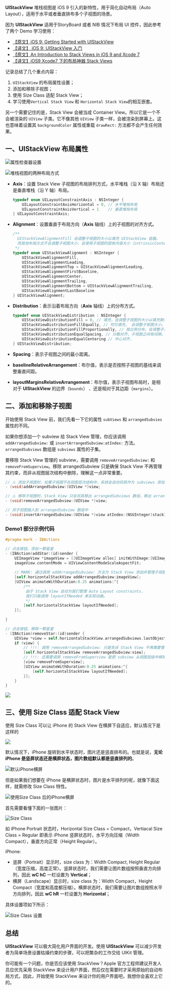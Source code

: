 **UIStackView** 堆栈视图是 iOS 9 引入的新特性，用于简化自动布局（Auto Layout），适用于水平或者垂直排布多个子视图的场景。

因为 **UIStackView** 适用于StoryBoard 或者 NIB 情况下布局 UI 控件，因此参考了两个 Demo 学习使用： 


* [【原文】iOS 9: Getting Started with UIStackView](https://code.tutsplus.com/tutorials/ios-9-getting-started-with-uistackview--cms-24193)
* [【译文】 iOS 9: UIStackView 入门](http://www.cocoachina.com/ios/20150623/12233.html)
* [【原文】An Introduction to Stack Views in iOS 9 and Xcode 7](https://www.appcoda.com/stack-views-intro/)
* [【译文】iOS9 Xcode7 下的布局神器 Stack Views](https://www.jianshu.com/p/e81c9fb0bcd3)



记录总结了几个重点内容：

1. `UIStackView` 的布局属性设置；
2. 添加和移除子视图；
3. 使用 Size Class 适配 Stack View；
4. 学习使用`Vertical Stack View` 和 `Horizontal Stack View`的相互嵌套。

另一个需要记住的是，Stack View 会被当成 Container View。所以它是一个不会被渲染的 `UIView` 子类。它不像其他 `UIView` 子类一样，会被渲染到屏幕上。这也意味着设置其 `backgroundColor` 属性或重载 `drawRect:` 方法都不会产生任何效果。

## 一、UIStackView 布局属性
![属性检查器设置](http://upload-images.jianshu.io/upload_images/2648731-47dc95ea5f00d861.png?imageMogr2/auto-orient/strip%7CimageView2/2/w/1240)

![堆栈视图的两种布局方式](https://upload-images.jianshu.io/upload_images/2648731-2e8d9f6a2e99a605.JPG?imageMogr2/auto-orient/strip%7CimageView2/2/w/1240)



* **Axis**：设置 Stack View 子视图的布局排列方式，水平堆栈（沿 X 轴）布局还是垂直堆栈（沿 Y 轴）布局。

  ```objective-c
  typedef enum UILayoutConstraintAxis : NSInteger {
      UILayoutConstraintAxisHorizontal = 0, // 水平堆栈布局
      UILayoutConstraintAxisVertical = 1    // 垂直堆栈布局
  } UILayoutConstraintAxis;
  ```

* **Alignment**：设置垂直于布局方向（**Axis** 轴线）上的子视图的对齐方式。

  ```objective-c
  /** 
    UIStackViewAlignmentFill 会调整子视图的大小以填充 UIStackView 容器。
    而其他布局方式不会调整子视图大小，会使用子视图的固有内容大小（intrinsicContentSize）来布局子视图。
   */
  typedef enum UIStackViewAlignment : NSInteger {
      UIStackViewAlignmentFill,
      UIStackViewAlignmentLeading,
      UIStackViewAlignmentTop = UIStackViewAlignmentLeading,
      UIStackViewAlignmentFirstBaseline,
      UIStackViewAlignmentCenter,
      UIStackViewAlignmentTrailing,
      UIStackViewAlignmentBottom = UIStackViewAlignmentTrailing,
      UIStackViewAlignmentLastBaseline
  } UIStackViewAlignment;
  ```

* **Distribution**：表示沿着布局方向（**Axis** 轴线）上的分布方式。

  ```objective-c
  typedef enum UIStackViewDistribution : NSInteger {
      UIStackViewDistributionFill = 0, // 填充，会调整子视图的大小以填充剩余空间。放大或缩小子视图时会使用子视图的压缩（compression resistance priority）、放大（hugging priority）优先级。
      UIStackViewDistributionFillEqually, // 均匀填充， 会调整子视图大小。
      UIStackViewDistributionFillProportionally, // 按比例分布，会调整子视图大小。
      UIStackViewDistributionEqualSpacing, // 分散对齐，子视图之间有间隙。
      UIStackViewDistributionEqualCentering // 中心对齐，
  } UIStackViewDistribution;
  ```

* **Spacing**：表示子视图之间的最小距离。

* **baselineRelativeArrangement**：布尔值，表示是否按照子视图的基线来调整垂直间距。

* **layoutMarginsRelativeArrangement**：布尔值，表示子视图布局时，是相对于 **UIStackView** 的边界（`bounds`） 、还是相对于其边距（`margins`）。



## 二、添加和移除子视图

开始使用 Stack View 前，我们先看一下它的属性 `subViews` 和 `arrangedSubvies` 属性的不同。

如果你想添加一个 subview 给 Stack View 管理，你应该调用 `addArrangedSubview:` 或 `insertArrangedSubview:atIndex:` 方法。`arrangedSubviews` 数组是 `subviews` 属性的子集。

要移除 Stack View 管理的 subview，需要调用 `removeArrangedSubview:` 和 `removeFromSuperview`。移除 arrangedSubview 只是确保 Stack View 不再管理其约束，而非从视图层次结构中删除，理解这一点非常重要。

```objective-c
// ⚠️ 添加子视图时，如果子视图不在视图层次结构中，系统会自动将其作为 subviews 添加。
- (void)addArrangedSubview:(UIView *)view;

// ⚠️ 移除子视图时，Stack View 只会将其移出 arrangedSubviews 数组，移出 arrangedSubview 只是确保Stack View 不再管理其约束，而非从视图层次中删除。
- (void)removeArrangedSubview:(UIView *)view;

// 将子视图插入到 arrangedSubview 数组中
- (void)insertArrangedSubview:(UIView *)view atIndex:(NSUInteger)stackIndex;
```

### Demo1 部分示例代码

```objective-c
#pragma mark - IBActions

// 点击按钮，添加一颗星星
- (IBAction)addStar:(id)sender {
    UIImageView *imageView = [[UIImageView alloc] initWithImage:[UIImage imageNamed:@"star"]];
    imageView.contentMode = UIViewContentModeScaleAspectFit;
    
    // MARK: 通过调用 addArrangedSubview: 方法为 Stack View 添加并管理子视图
    [self.horizontalStackView addArrangedSubview:imageView];
    [UIView animateWithDuration:0.25 animations:^{
        /**
         由于 Stack View 自动为我们管理 Auto Layout constraints，
         我们只能调用 layoutIfNeeded 来实现动画。
         */
        [self.horizontalStackView layoutIfNeeded];
    }];
    
}

// 点击按钮，移除一颗星星
- (IBAction)removeStar:(id)sender {
    UIView *view = self.horizontalStackView.arrangedSubviews.lastObject;
    if (view) {
        // !!!: 调用 removeArrangedSubview: 只是告诉 Stack View 不再需要管理 subview 的约束。而 subview 会一直保持在视图层级结构中直到调用 removeFromSuperview 把它移除。
        [self.horizontalStackView removeArrangedSubview:view];
        // !!!: 还需要调用 removeFromSuperview 是把 subview 从视图层级中移除
        [view removeFromSuperview];
        [UIView animateWithDuration:0.25 animations:^{
            [self.horizontalStackView layoutIfNeeded];
        }];
    }
}
```


![](http://upload-images.jianshu.io/upload_images/2648731-495260d9a8121237.gif?imageMogr2/auto-orient/strip%7CimageView2/2/w/620)


## 三、使用 Size Class 适配 Stack View

使用 Size Class 可以让 iPhone 的 Stack View 在横屏下自适应，默认情况下是这样的

![](http://upload-images.jianshu.io/upload_images/2648731-7697a14edc11f33e.png?imageMogr2/auto-orient/strip%7CimageView2/2/w/620)



默认情况下，iPhone 旋转到水平状态时，图片还是竖直排布的。也就是说，**无论 iPhone 是竖屏状态还是横屏状态，图片数组默认都是竖直排列的**。

![默认iPhone横屏](http://upload-images.jianshu.io/upload_images/2648731-45d809504a737e0e.png?imageMogr2/auto-orient/strip%7CimageView2/2/w/620)

但是如果我们想要在 iPhone 是横屏状态时，图片是水平排列的呢，就像下面这样，就需修改 Size Class 特性。

![使用Size Class 后的iPhone横屏](http://upload-images.jianshu.io/upload_images/2648731-d1b5ecd2ffe78555.png?imageMogr2/auto-orient/strip%7CimageView2/2/w/620)

首先需要看懂下面的一张图片：

![Size Class](http://upload-images.jianshu.io/upload_images/2648731-d3bc50721913110b.png?imageMogr2/auto-orient/strip%7CimageView2/2/w/620)

如 iPhone Portrait 状态时，Horizontal Size Class = Compact，Vertiacal Size Class = Regular 即表示 iPhone 竖屏状态时，水平方向压缩（Width Compact），垂直方向正常（Height Regular）。

 

iPhone:

* 竖屏（Portrait）显示时，size class 为：Width Compact, Height Regular（宽度压缩，高度正常）。竖屏状态时，我们需要让图片数组按照垂直方向排列，因此 **wC hC** 一栏设置为 **Vertical**；
* 横屏（Landscape）显示时，size class 为：Width Compact，Height Compact（宽度和高度都压缩）。横屏状态时，我们需要让图片数组按照水平方向排列，因此 **wC hR** 一栏设置为 **Horizontal**；



具体设置项如下所示：

![Size Class 设置](http://upload-images.jianshu.io/upload_images/2648731-6430cc15e5966ca1.png?imageMogr2/auto-orient/strip%7CimageView2/2/w/620)





## 总结

**UIStackView** 可以极大简化用户界面的开发。使用 **UIStackView** 可以减少开发者为简单场景设置枯燥约束的步骤，可以把繁杂的工作交给 UIKit 管理。

你可能有一个问题，你是否应该使用 StackView？Apple 官方工程师建议开发人员应优先采用 StackView 来设计用户界面，然后仅在需要时才采用原始的自动布局方式，因此，开始使用 StackView 来设计你的用户界面吧，我想你会喜欢上它的。













